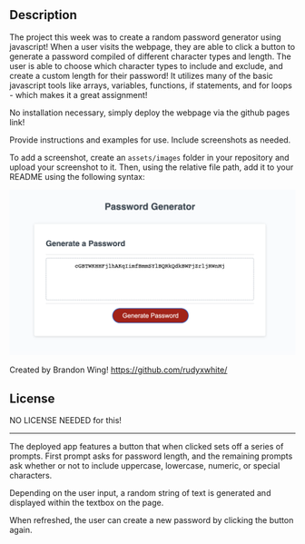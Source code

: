 # <Your-Project-Title>

## Description


The project this week was to create a random password generator using javascript!
When a user visits the webpage, they are able to click a button to generate a password compiled of different character types and length.
The user is able to choose which character types to include and exclude, and create a custom length for their password!
It utilizes many of the basic javascript tools like arrays, variables, functions, if statements, and for loops - which makes it a great
assignment! 



No installation necessary, simply deploy the webpage via the github pages link!


Provide instructions and examples for use. Include screenshots as needed.

To add a screenshot, create an `assets/images` folder in your repository and upload your screenshot to it. Then, using the relative file path, add it to your README using the following syntax:

![SCREENSHOT OF DEPLOYED APPLICATION](./assets/images/passwordgenscreenshot.png)


Created by Brandon Wing!
https://github.com/rudyxwhite/

## License

NO LICENSE NEEDED for this!

---


The deployed app features a button that when clicked sets off a series of prompts.
First prompt asks for password length, and the remaining prompts ask whether or not to include uppercase, lowercase, numeric, or special characters.

Depending on the user input, a random string of text is generated and displayed within the textbox on the page.

When refreshed, the user can create a new password by clicking the button again.

